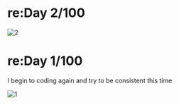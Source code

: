 # re:Day 2/100
![2](https://user-images.githubusercontent.com/53933051/217043968-c6d29e03-9c47-41c4-b782-a1c998b398d8.png)


# re:Day 1/100
 I begin to coding again and try to be consistent this time

![1](https://user-images.githubusercontent.com/53933051/216780442-776d2e75-375d-4bd9-90ec-e644d3aae4be.png)
